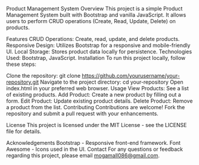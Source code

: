 Product Management System
Overview
This project is a simple Product Management System built with Bootstrap and vanilla JavaScript. It allows users to perform CRUD operations (Create, Read, Update, Delete) on products.

Features
CRUD Operations: Create, read, update, and delete products.
Responsive Design: Utilizes Bootstrap for a responsive and mobile-friendly UI.
Local Storage: Stores product data locally for persistence.
Technologies Used: Bootstrap, JavaScript.
Installation
To run this project locally, follow these steps:

Clone the repository: git clone https://github.com/yourusername/your-repository.git
Navigate to the project directory: cd your-repository
Open index.html in your preferred web browser.
Usage
View Products: See a list of existing products.
Add Product: Create a new product by filling out a form.
Edit Product: Update existing product details.
Delete Product: Remove a product from the list.
Contributing
Contributions are welcome! Fork the repository and submit a pull request with your enhancements.

License
This project is licensed under the MIT License - see the LICENSE file for details.

Acknowledgements
Bootstrap - Responsive front-end framework.
Font Awesome - Icons used in the UI.
Contact
For any questions or feedback regarding this project, please email mogamall086@gmail.com.


